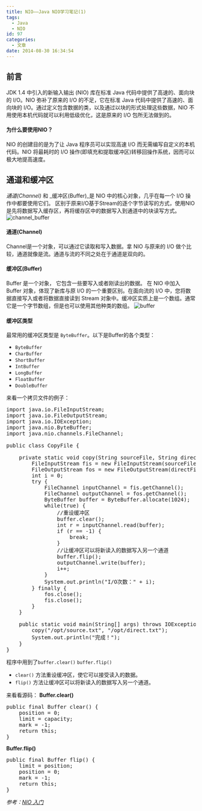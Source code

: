 ```yaml
---
title: NIO——Java NIO学习笔记(1)
tags:
  - Java
  - NIO
id: 97
categories:
  - 文章
date: 2014-08-30 16:34:54
---
```


## 前言

JDK 1.4 中引入的新输入输出 (NIO) 库在标准 Java 代码中提供了高速的、面向块的 I/O。NIO 弥补了原来的 I/O 的不足，它在标准 Java 代码中提供了高速的、面向块的 I/O。通过定义包含数据的类，以及通过以块的形式处理这些数据，NIO 不用使用本机代码就可以利用低级优化，这是原来的 I/O 包所无法做到的。

#### 为什么要使用NIO？

NIO 的创建目的是为了让 Java 程序员可以实现高速 I/O 而无需编写自定义的本机代码。NIO 将最耗时的 I/O 操作(即填充和提取缓冲区)转移回操作系统，因而可以极大地提高速度。
<!--more-->

## 通道和缓冲区

_通道(Channel)_ 和 _缓冲区(Buffer)_是 NIO 中的核心对象，几乎在每一个 I/O 操作中都要使用它们。
区别于原来I/O基于Stream的逐个字节读写的方式，使用NIO是先将数据写入缓存区，再将缓存区中的数据写入到通道中的块读写方式。
![channel_buffer](http://ww1.sinaimg.cn/large/3d6ce2f1gw1ejupx6yaxgj20co02uwef.jpg)

#### 通道(Channel)

Channel是一个对象，可以通过它读取和写入数据。拿 NIO 与原来的 I/O 做个比较，通道就像是流。通道与流的不同之处在于通道是双向的。

#### 缓冲区(Buffer)

Buffer 是一个对象， 它包含一些要写入或者刚读出的数据。 在 NIO 中加入 Buffer 对象，体现了新库与原 I/O 的一个重要区别。在面向流的 I/O 中，您将数据直接写入或者将数据直接读到 Stream 对象中。缓冲区实质上是一个数组。通常它是一个字节数组，但是也可以使用其他种类的数组。
![buffer](http://ww2.sinaimg.cn/mw690/3d6ce2f1gw1ejupx6lsrxj20c909rglq.jpg)

#### 缓冲区类型

最常用的缓冲区类型是 `ByteBuffer`。以下是Buffer的各个类型：
- `ByteBuffer`
- `CharBuffer`
- `ShortBuffer`
- `IntBuffer`
- `LongBuffer`
- `FloatBuffer`
- `DoubleBuffer`

来看一个拷贝文件的例子：

<pre class="lang:java decode:true">import java.io.FileInputStream;
import java.io.FileOutputStream;
import java.io.IOException;
import java.nio.ByteBuffer;
import java.nio.channels.FileChannel;

public class CopyFile {

    private static void copy(String sourceFile, String directFile) throws IOException {
        FileInputStream fis = new FileInputStream(sourceFile);
        FileOutputStream fos = new FileOutputStream(directFile);
        int i = 0;
        try {
            FileChannel inputChannel = fis.getChannel();
            FileChannel outputChannel = fos.getChannel();
            ByteBuffer buffer = ByteBuffer.allocate(1024);
            while(true) {
                //重设缓冲区
                buffer.clear();
                int r = inputChannel.read(buffer);
                if (r == -1) {
                    break;
                }
                //让缓冲区可以将新读入的数据写入另一个通道
                buffer.flip();
                outputChannel.write(buffer);
                i++;
            }
            System.out.println("I/O次数：" + i);
        } finally {
            fos.close();
            fis.close();
        }
    }

    public static void main(String[] args) throws IOException {
        copy("/opt/source.txt", "/opt/direct.txt");
        System.out.println("完成！");
    }
}</pre>

程序中用到了`buffer.clear()` `buffer.flip()`
- `clear()` 方法重设缓冲区，使它可以接受读入的数据。
- `flip()` 方法让缓冲区可以将新读入的数据写入另一个通道。

来看看源码：
**Buffer.clear()**

<pre class="lang:java decode:true">public final Buffer clear() {
    position = 0;
    limit = capacity;
    mark = -1;
    return this;
}</pre>

**Buffer.flip()**

<pre class="lang:java decode:true">public final Buffer flip() {
    limit = position;
    position = 0;
    mark = -1;
    return this;
}</pre>

_参考：[NIO 入门](http://www.ibm.com/developerworks/cn/education/java/j-nio/j-nio.html)_